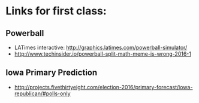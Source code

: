 # Links for first class:

## Powerball

- LATimes interactive: http://graphics.latimes.com/powerball-simulator/
- http://www.techinsider.io/powerball-split-math-meme-is-wrong-2016-1

## Iowa Primary Prediction

- http://projects.fivethirtyeight.com/election-2016/primary-forecast/iowa-republican/#polls-only